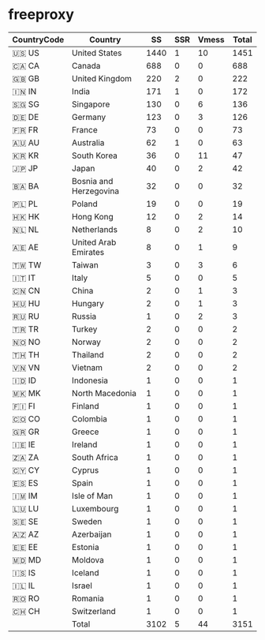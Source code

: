 # freeproxy

|CountryCode|Country|SS|SSR|Vmess|Total|
|  ----  | ----  |  ----  | ----  |  ----  | ----  |
|🇺🇸 US|United States|1440|1|10|1451|
|🇨🇦 CA|Canada|688|0|0|688|
|🇬🇧 GB|United Kingdom|220|2|0|222|
|🇮🇳 IN|India|171|1|0|172|
|🇸🇬 SG|Singapore|130|0|6|136|
|🇩🇪 DE|Germany|123|0|3|126|
|🇫🇷 FR|France|73|0|0|73|
|🇦🇺 AU|Australia|62|1|0|63|
|🇰🇷 KR|South Korea|36|0|11|47|
|🇯🇵 JP|Japan|40|0|2|42|
|🇧🇦 BA|Bosnia and Herzegovina|32|0|0|32|
|🇵🇱 PL|Poland|19|0|0|19|
|🇭🇰 HK|Hong Kong|12|0|2|14|
|🇳🇱 NL|Netherlands|8|0|2|10|
|🇦🇪 AE|United Arab Emirates|8|0|1|9|
|🇹🇼 TW|Taiwan|3|0|3|6|
|🇮🇹 IT|Italy|5|0|0|5|
|🇨🇳 CN|China|2|0|1|3|
|🇭🇺 HU|Hungary|2|0|1|3|
|🇷🇺 RU|Russia|1|0|2|3|
|🇹🇷 TR|Turkey|2|0|0|2|
|🇳🇴 NO|Norway|2|0|0|2|
|🇹🇭 TH|Thailand|2|0|0|2|
|🇻🇳 VN|Vietnam|2|0|0|2|
|🇮🇩 ID|Indonesia|1|0|0|1|
|🇲🇰 MK|North Macedonia|1|0|0|1|
|🇫🇮 FI|Finland|1|0|0|1|
|🇨🇴 CO|Colombia|1|0|0|1|
|🇬🇷 GR|Greece|1|0|0|1|
|🇮🇪 IE|Ireland|1|0|0|1|
|🇿🇦 ZA|South Africa|1|0|0|1|
|🇨🇾 CY|Cyprus|1|0|0|1|
|🇪🇸 ES|Spain|1|0|0|1|
|🇮🇲 IM|Isle of Man|1|0|0|1|
|🇱🇺 LU|Luxembourg|1|0|0|1|
|🇸🇪 SE|Sweden|1|0|0|1|
|🇦🇿 AZ|Azerbaijan|1|0|0|1|
|🇪🇪 EE|Estonia|1|0|0|1|
|🇲🇩 MD|Moldova|1|0|0|1|
|🇮🇸 IS|Iceland|1|0|0|1|
|🇮🇱 IL|Israel|1|0|0|1|
|🇷🇴 RO|Romania|1|0|0|1|
|🇨🇭 CH|Switzerland|1|0|0|1|
||Total|3102|5|44|3151|
